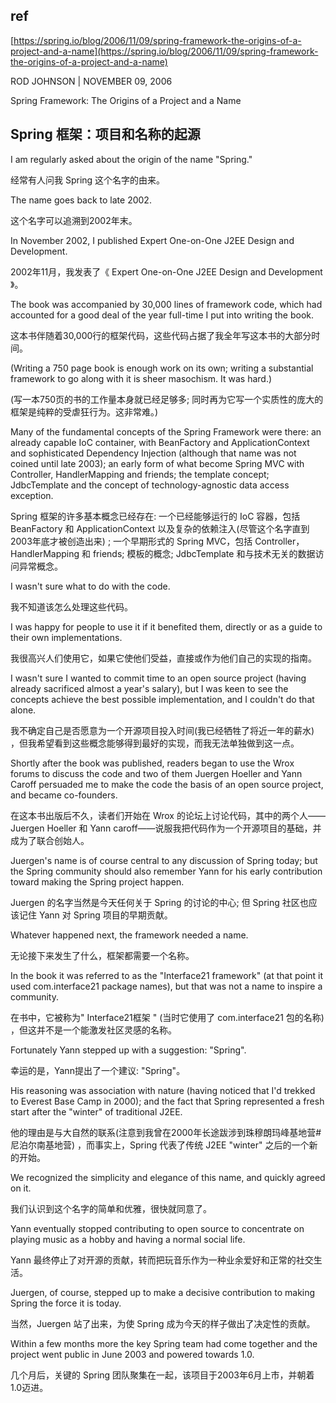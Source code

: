 ## ref

[https://spring.io/blog/2006/11/09/spring-framework-the-origins-of-a-project-and-a-name](https://spring.io/blog/2006/11/09/spring-framework-the-origins-of-a-project-and-a-name)

ROD JOHNSON | NOVEMBER 09, 2006

Spring Framework: The Origins of a Project and a Name

## Spring 框架：项目和名称的起源

I am regularly asked about the origin of the name "Spring."

经常有人问我 Spring 这个名字的由来。

The name goes back to late 2002. 

这个名字可以追溯到2002年末。

In November 2002, I published Expert One-on-One J2EE Design and Development. 

2002年11月，我发表了《 Expert One-on-One J2EE Design and Development 》。

The book was accompanied by 30,000 lines of framework code, which had accounted for a good deal of the year full-time I put into writing the book. 

这本书伴随着30,000行的框架代码，这些代码占据了我全年写这本书的大部分时间。

(Writing a 750 page book is enough work on its own; writing a substantial framework to go along with it is sheer masochism. It was hard.) 

(写一本750页的书的工作量本身就已经足够多; 同时再为它写一个实质性的庞大的框架是纯粹的受虐狂行为。这非常难。)

Many of the fundamental concepts of the Spring Framework were there: an already capable IoC container, with BeanFactory and ApplicationContext and sophisticated Dependency Injection (although that name was not coined until late 2003); an early form of what become Spring MVC with Controller, HandlerMapping and friends; the template concept; JdbcTemplate and the concept of technology-agnostic data access exception.

Spring 框架的许多基本概念已经存在: 
一个已经能够运行的 IoC 容器，包括 BeanFactory 和 ApplicationContext 以及复杂的依赖注入(尽管这个名字直到2003年底才被创造出来) ; 
一个早期形式的 Spring MVC，包括 Controller，HandlerMapping 和 friends; 
模板的概念; 
JdbcTemplate 和与技术无关的数据访问异常概念。

I wasn't sure what to do with the code. 

我不知道该怎么处理这些代码。

I was happy for people to use it if it benefited them, directly or as a guide to their own implementations. 

我很高兴人们使用它，如果它使他们受益，直接或作为他们自己的实现的指南。

I wasn't sure I wanted to commit time to an open source project (having already sacrificed almost a year's salary), but I was keen to see the concepts achieve the best possible implementation, and I couldn't do that alone. 

我不确定自己是否愿意为一个开源项目投入时间(我已经牺牲了将近一年的薪水) ，但我希望看到这些概念能够得到最好的实现，而我无法单独做到这一点。

Shortly after the book was published, readers began to use the Wrox forums to discuss the code and two of them Juergen Hoeller and Yann Caroff persuaded me to make the code the basis of an open source project, and became co-founders. 

在这本书出版后不久，读者们开始在 Wrox 的论坛上讨论代码，其中的两个人—— Juergen Hoeller 和 Yann caroff——说服我把代码作为一个开源项目的基础，并成为了联合创始人。

Juergen's name is of course central to any discussion of Spring today; but the Spring community should also remember Yann for his early contribution toward making the Spring project happen.

Juergen 的名字当然是今天任何关于 Spring 的讨论的中心; 但 Spring 社区也应该记住 Yann 对 Spring 项目的早期贡献。

Whatever happened next, the framework needed a name. 

无论接下来发生了什么，框架都需要一个名称。

In the book it was referred to as the "Interface21 framework" (at that point it used com.interface21 package names), but that was not a name to inspire a community. 

在书中，它被称为" Interface21框架 " (当时它使用了 com.interface21 包的名称) ，但这并不是一个能激发社区灵感的名称。

Fortunately Yann stepped up with a suggestion: "Spring". 

幸运的是，Yann提出了一个建议: "Spring"。

His reasoning was association with nature (having noticed that I'd trekked to Everest Base Camp in 2000); and the fact that Spring represented a fresh start after the "winter" of traditional J2EE. 

他的理由是与大自然的联系(注意到我曾在2000年长途跋涉到珠穆朗玛峰基地营#尼泊尔南基地营) ，而事实上，Spring 代表了传统 J2EE "winter" 之后的一个新的开始。

We recognized the simplicity and elegance of this name, and quickly agreed on it.

我们认识到这个名字的简单和优雅，很快就同意了。

Yann eventually stopped contributing to open source to concentrate on playing music as a hobby and having a normal social life. 

Yann 最终停止了对开源的贡献，转而把玩音乐作为一种业余爱好和正常的社交生活。

Juergen, of course, stepped up to make a decisive contribution to making Spring the force it is today. 

当然，Juergen 站了出来，为使 Spring 成为今天的样子做出了决定性的贡献。

Within a few months more the key Spring team had come together and the project went public in June 2003 and powered towards 1.0.

几个月后，关键的 Spring 团队聚集在一起，该项目于2003年6月上市，并朝着1.0迈进。

